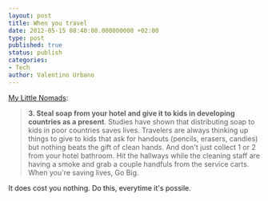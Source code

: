 ```yaml
---
layout: post
title: When you travel
date: 2012-05-15 08:40:08.000000000 +02:00
type: post
published: true
status: publish
categories:
- Tech
author: Valentino Urbano 
---
```


[My Little Nomads][0]:

> **3\. Steal soap from your hotel and give it to kids in developing countries as a present**. Studies have shown that distributing soap to kids in poor countries saves lives. Travelers are always thinking up things to give to kids that ask for handouts (pencils, erasers, candies) but nothing beats the gift of clean hands. And don't just collect 1 or 2 from your hotel bathroom. Hit the hallways while the cleaning staff are having a smoke and grab a couple handfuls from the service carts. When you're saving lives, Go Big.

It does cost you nothing. Do this, everytime it's possile.


[0]: http://mylittlenomads.com/